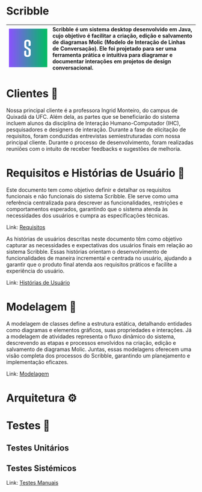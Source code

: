 # Scribble

| ![Logo do Scribble](./assets/logotipo.png) | Scribble é um sistema desktop desenvolvido em Java, cujo objetivo é facilitar a criação, edição e salvamento de diagramas Molic (Modelo de Interação de Linhas de Conversação). Ele foi projetado para ser uma ferramenta prática e intuitiva para diagramar e documentar interações em projetos de design conversacional. |
|:--:|:--|



# Clientes 👥

Nossa principal cliente é a professora Ingrid Monteiro, do campus de Quixadá da UFC. Além dela, as partes que se beneficiarão do sistema incluem alunos da disciplina de Interação Humano-Computador (IHC), pesquisadores e designers de interação.
Durante a fase de elicitação de requisitos, foram conduzidas entrevistas semiestruturadas com nossa principal cliente. Durante o processo de desenvolvimento, foram realizadas reuniões com o intuito de receber feedbacks e sugestões de melhoria.

# Requisitos e Histórias de Usuário 📄

Este documento tem como objetivo definir e detalhar os requisitos funcionais e não funcionais do sistema Scribble. Ele serve como uma referência centralizada para descrever as funcionalidades, restrições e comportamentos esperados, garantindo que o sistema atenda às necessidades dos usuários e cumpra as especificações técnicas.  

Link: [Requisitos](Requisitos.md)

As histórias de usuários descritas neste documento têm como objetivo capturar as necessidades e expectativas dos usuários finais em relação ao sistema Scribble. Essas histórias orientam o desenvolvimento de funcionalidades de maneira incremental e centrada no usuário, ajudando a garantir que o produto final atenda aos requisitos práticos e facilite a experiência do usuário.  

Link: [Histórias de Usuário](HistoriasDeUsuario.md)

# Modelagem 📐

A modelagem de classes define a estrutura estática, detalhando entidades como diagramas e elementos gráficos, suas propriedades e interações. Já a modelagem de atividades representa o fluxo dinâmico do sistema, descrevendo as etapas e processos envolvidos na criação, edição e salvamento de diagramas Molic. Juntas, essas modelagens oferecem uma visão completa dos processos do Scribble, garantindo um planejamento e implementação eficazes.

Link: [Modelagem](Modelagem.md)

# Arquitetura ⚙



# Testes 🔎

## Testes Unitários

## Testes Sistémicos

Link: [Testes Manuais](https://docs.google.com/spreadsheets/d/19H1wCPnC2xXhk8pEj9W9kB_1EBQ89W3a/edit?gid=173414780#gid=173414780)
